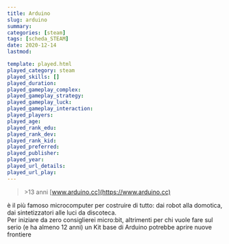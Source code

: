 ```yaml
---
title: Arduino
slug: arduino
summary: 
categories: [steam]
tags: [scheda_STEAM]
date: 2020-12-14
lastmod: 

template: played.html
played_category: steam
played_skills: []
played_duration: 
played_gameplay_complex: 
played_gameplay_strategy: 
played_gameplay_luck: 
played_gameplay_interaction: 
played_players: 
played_age: 
played_rank_edu: 
played_rank_dev: 
played_rank_kid: 
played_preferred: 
played_publisher: 
played_year: 
played_url_details: 
played_url_play: 
---
```


> \>13 anni
> [www.arduino.cc](https://www.arduino.cc)  

è il più famoso microcomputer per costruire di tutto: dai robot alla domotica, dai sintetizzatori alle luci da discoteca.  
Per iniziare da zero consiglierei micro:bit, altrimenti per chi vuole fare sul serio (e ha almeno 12 anni) un Kit base di Arduino potrebbe aprire nuove frontiere


